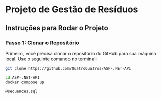 # Projeto de Gestão de Resíduos

## Instruções para Rodar o Projeto

### Passo 1: Clonar o Repositório

Primeiro, você precisa clonar o repositório do GitHub para sua máquina local. Use o seguinte comando no terminal:

```bash
git clone https://github.com/QuatroQuatros/ASP-.NET-API

cd ASP-.NET-API
docker compose up

@sequences.sql
```
